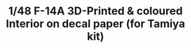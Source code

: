 ---
layout: product
title: "1/48 F-14A 3D-Printed & coloured Interior on decal paper (for Tamiya kit)"
price: "3200" 
desc: "3D Dekal"
img_path: "/assets/img/QD48048.webp"
brand: "Quinta Studio"
available: false
special_offer: false
new: false
soon: false
cat: "010000"
subcat: "016000"
subsubcat: "0N/A"
sifra: "QD48048"
popular: false
spec: false
---